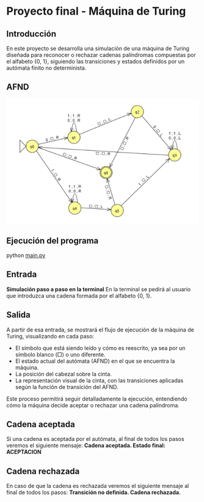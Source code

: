 # Proyecto final - Máquina de Turing

## Introducción

En este proyecto se desarrolla una simulación de una máquina de Turing diseñada para reconocer o rechazar cadenas palíndromas compuestas por el alfabeto {0, 1}, siguiendo las transiciones y estados definidos por un autómata finito no determinista.

## AFND

![Diagrama del AFND](Turing.png)

## Ejecución del programa

python [main.py](http://_vscodecontentref_/1)

## Entrada

**Simulación paso a paso en la terminal**
En la terminal se pedirá al usuario que introduzca una cadena formada por el alfabeto {0, 1}.

## Salida

A partir de esa entrada, se mostrará el flujo de ejecución de la máquina de Turing, visualizando en cada paso:
- El símbolo que está siendo leído y cómo es reescrito, ya sea por un símbolo blanco (□) o uno diferente.
- El estado actual del autómata (AFND) en el que se encuentra la máquina.
- La posición del cabezal sobre la cinta.
- La representación visual de la cinta, con las transiciones aplicadas según la función de transición del AFND.

Este proceso permitirá seguir detalladamente la ejecución, entendiendo cómo la máquina decide aceptar o rechazar una cadena palíndroma.

## Cadena aceptada
Si una cadena es aceptada por el autómata, al final de todos los pasos veremos el siguiente mensaje: **Cadena aceptada. Estado final: ACEPTACION**
## Cadena rechazada
En caso de que la cadena es rechazada veremos el siguiente mensaje al final de todos los pasos: **Transición no definida. Cadena rechazada.**
